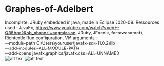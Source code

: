 # Graphes-of-Adelbert
Incomplete. JRuby embedded in java, made in Eclipse 2020-09.
Ressources used : JavaFx, https://www.youtube.com/watch?v=eVH-Q85hqe0&ab_channel=cogmission, JRuby, JFoenix, fontawesomefx, Richtextfx
Run configuration, VM arguments :<br/>
--module-path C:\Users\youruser\javafx-sdk-11.0.2\lib<br/>
--add-modules=ALL-MODULE-PATH<br/>
--add-opens javafx.graphics/javafx.css=ALL-UNNAMED<br/>
![alt text](https://cdn.discordapp.com/attachments/404481664144769036/942850429413388298/unknown.png)
![alt text](https://cdn.discordapp.com/attachments/404481664144769036/942850633755660308/unknown.png)

